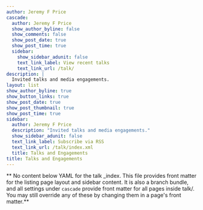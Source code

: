 ```yaml
---
author: Jeremy F Price
cascade:
  author: Jeremy F Price
  show_author_byline: false
  show_comments: false
  show_post_date: true
  show_post_time: true
  sidebar:
    show_sidebar_adunit: false
    text_link_label: View recent talks
    text_link_url: /talk/
description: |
  Invited talks and media engagements.
layout: list
show_author_byline: true
show_button_links: true
show_post_date: true
show_post_thumbnail: true
show_post_time: true
sidebar:
  author: Jeremy F Price
  description: "Invited talks and media engagements."
  show_sidebar_adunit: false
  text_link_label: Subscribe via RSS
  text_link_url: /talk/index.xml
  title: Talks and Engagements
title: Talks and Engagements
---
```


** No content below YAML for the talk _index. This file provides front matter for the listing page layout and sidebar content. It is also a branch bundle, and all settings under `cascade` provide front matter for all pages inside talk/. You may still override any of these by changing them in a page's front matter.**
